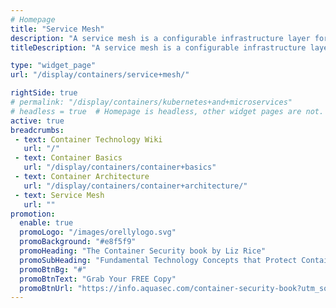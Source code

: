 ```yaml
---
# Homepage
title: "Service Mesh"
description: "A service mesh is a configurable infrastructure layer for a microservices application. It makes communication between service instances flexible, reliable, and fast. This page gathers resources on service mesh architecture, examples an the Istio project."
titleDescription: "A service mesh is a configurable infrastructure layer for a <a href='/display/containers/Containers+and+Microservices'>microservices</a> application. It makes communication between service instances flexible, reliable, and fast. This page gathers resources on service mesh architecture, examples an the <a href='/display/containers/Istio'>Istio</a> project." 

type: "widget_page"
url: "/display/containers/service+mesh/" 

rightSide: true 
# permalink: "/display/containers/kubernetes+and+microservices"
# headless = true  # Homepage is headless, other widget pages are not.
active: true
breadcrumbs:
 - text: Container Technology Wiki
   url: "/"
 - text: Container Basics
   url: "/display/containers/container+basics"
 - text: Container Architecture
   url: "/display/containers/container+architecture/"
 - text: Service Mesh
   url: ""
promotion:
  enable: true
  promoLogo: "/images/orellylogo.svg"
  promoBackground: "#e8f5f9"
  promoHeading: "The Container Security book by Liz Rice"
  promoSubHeading: "Fundamental Technology Concepts that Protect Containerized Applications"
  promoBtnBg: "#"
  promoBtnText: "Grab Your FREE Copy"
  promoBtnUrl: "https://info.aquasec.com/container-security-book?utm_source=wiki"
---
```


